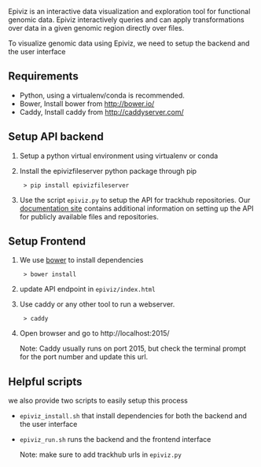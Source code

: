 Epiviz is an interactive data visualization and exploration tool for functional genomic data. Epiviz interactively queries and can apply transformations over data in a given genomic region directly over files. 

To visualize genomic data using Epiviz, we need to setup the backend and the user interface

## Requirements

- Python, using a virtualenv/conda is recommended.
- Bower, Install bower from http://bower.io/
- Caddy, Install caddy from http://caddyserver.com/


## Setup API backend

1. Setup a python virtual environment using virtualenv or conda
2. Install the epivizfileserver python package through pip

        > pip install epivizfileserver

3. Use the script `epiviz.py` to setup the API for trackhub repositories. Our [documentation site](https://epivizfileparser.readthedocs.io/en/latest/) contains additional information on setting up the API for publicly available files and repositories.


## Setup Frontend 

1. We use [bower](https://bower.io/) to install dependencies

        > bower install

2. update API endpoint in `epiviz/index.html`

3. Use caddy or any other tool to run a webserver. 

        > caddy

3. Open browser and go to http://localhost:2015/

    Note: Caddy usually runs on port 2015, but check the terminal prompt for the port number and update this url.


## Helpful scripts
we also provide two scripts to easily setup this process


- `epiviz_install.sh` that install dependencies for both the backend and the user interface
- `epiviz_run.sh` runs the backend and the frontend interface

    Note: make sure to add trackhub urls in `epiviz.py`